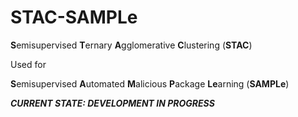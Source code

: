 # STAC-SAMPLe

**S**emisupervised **T**ernary **A**gglomerative **C**lustering (**STAC**)

Used for

**S**emisupervised **A**utomated **M**alicious **P**ackage **Le**arning (**SAMPLe**)

***CURRENT STATE: DEVELOPMENT IN PROGRESS***
